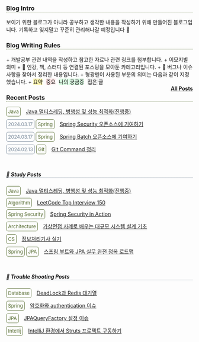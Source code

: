 <h3 style="border-bottom: 1px dotted darkolivegreen;">Blog Intro</h3>
보이기 위한 블로그가 아니라 공부하고 생각한 내용을 작성하기 위해 만들어진 블로그입니다. 기록하고 잊지말고 꾸준히 관리해나갈 예정입니다 🙂

<br>

<h3 style="border-bottom: 1px dotted darkolivegreen;">Blog Writing Rules</h3>
+ 개발공부 관련 내역을 작성하고 참고한 자료나 관련 링크를 첨부합니다.
+ 이모지별 의미
  + 📖 인강, 책, 스터디 등 연결된 포스팅을 모아둔 카테고리입니다.
  + 🚴 버그나 이슈 사항을 찾아서 정리한 내용입니다.
+ 형광펜이 사용된 부분의 의미는 다음과 같이 지정했습니다.
  + <span style="background-color:#fff5b1; margin-right:5px">요약</span>
    <span style="background-color:#FFE6E6; margin-right:5px">중요</span>
    <span style="background-color:#DCFFE4; margin-right:5px">나의 궁금증</span>
    <span style="background-color:#f0f0f0; margin-right:5px">접은 글</span>

<br>

<span style="float:right; font-weight:bold">
<a href="https://ilpyo-yang.github.io/posts/2024/02/05/postlist.html">All Posts</a>
</span>

<h3 style="border-bottom: 1px dotted darkolivegreen;">Recent Posts</h3>
<span class="badge skill" style="border-radius: 5px; padding: 4px; font-size: small; border: 1px solid darkolivegreen; color: darkolivegreen;">Java</span>
<span class="details" style="margin-left: 10px;">
  <a href="https://ilpyo-yang.github.io/study/2024/01/30/Java_multithread.html">Java 멀티스레딩, 병행성 및 성능 최적화(진행중)</a>
</span>

<span class="badge date" style="border-radius: 5px; padding: 4px; font-size: small; border: 1px solid lightslategrey; color: lightslategrey;">2024.03.17</span>
<span class="badge skill" style="border-radius: 5px; padding: 4px; font-size: small; border: 1px solid darkolivegreen; color: darkolivegreen;">Spring</span>
<span class="details" style="margin-left: 10px;">
<a href="https://ilpyo-yang.github.io/backend/2023/04/14/Spring.html#-spring-security-오픈소스에-기여하기-진행중">Spring Security 오픈소스에 기여하기</a>
</span>

<span class="badge date" style="border-radius: 5px; padding: 4px; font-size: small; border: 1px solid lightslategrey; color: lightslategrey;">2024.03.17</span>
<span class="badge skill" style="border-radius: 5px; padding: 4px; font-size: small; border: 1px solid darkolivegreen; color: darkolivegreen;">Spring</span>
<span class="details" style="margin-left: 10px;">
<a href="https://ilpyo-yang.github.io/backend/2023/04/14/Spring.html#-spring-batch-오픈소스에-기여하기">Spring Batch 오픈소스에 기여하기</a>
</span>

<span class="badge date" style="border-radius: 5px; padding: 4px; font-size: small; border: 1px solid lightslategrey; color: lightslategrey;">2024.02.13</span>
<span class="badge skill" style="border-radius: 5px; padding: 4px; font-size: small; border: 1px solid darkolivegreen; color: darkolivegreen;">Git</span>
<span class="details" style="margin-left: 10px;">
<a href="https://ilpyo-yang.github.io/tool/2023/05/08/Git_github.html#git-command-정리">Git Command 정리</a>
</span>

<br>

<h5 style="border-bottom: 1px dotted lightslategrey;">📖 Study Posts</h5>
<span class="badge skill" style="border-radius: 5px; padding: 4px; font-size: small; border: 1px solid darkolivegreen; color: darkolivegreen;">Java</span>
<span class="details" style="margin-left: 10px;">
  <a href="https://ilpyo-yang.github.io/study/2024/01/30/Java_multithread.html">Java 멀티스레딩, 병행성 및 성능 최적화(진행중)</a>
</span>

<span class="badge skill" style="border-radius: 5px; padding: 4px; font-size: small; border: 1px solid darkolivegreen; color: darkolivegreen;">Algorithm</span>
<span class="details" style="margin-left: 10px;">
  <a href="https://ilpyo-yang.github.io/study/2023/08/25/Leetcode.html">LeetCode Top Interview 150</a>
</span>

<span class="badge skill" style="border-radius: 5px; padding: 4px; font-size: small; border: 1px solid darkolivegreen; color: darkolivegreen;">Spring Security</span>
<span class="details" style="margin-left: 10px;">
  <a href="https://ilpyo-yang.github.io/study/2023/04/14/Spring_security_in_action.html">Spring Security in Action</a>
</span>

<span class="badge skill" style="border-radius: 5px; padding: 4px; font-size: small; border: 1px solid darkolivegreen; color: darkolivegreen;">Architecture</span>
<span class="details" style="margin-left: 10px;">
  <a href="https://ilpyo-yang.github.io/study/2023/04/13/CS_large_scale_system_design.html">가상면접 사례로 배우는 대규모 시스템 설계 기초</a>
</span>

<span class="badge skill" style="border-radius: 5px; padding: 4px; font-size: small; border: 1px solid darkolivegreen; color: darkolivegreen;">CS</span>
<span class="details" style="margin-left: 10px;">
  <a href="https://ilpyo-yang.github.io/study/2023/04/13/CS_certificate.html">정보처리기사 실기</a>
</span>

<span class="badge skill" style="border-radius: 5px; padding: 4px; font-size: small; border: 1px solid darkolivegreen; color: darkolivegreen;">Spring</span>
<span class="badge skill" style="border-radius: 5px; padding: 4px; font-size: small; border: 1px solid darkolivegreen; color: darkolivegreen;">JPA</span>
<span class="details" style="margin-left: 10px;">
  <a href="https://ilpyo-yang.github.io/study/2023/04/15/JPA_inflearn_roadmap.html">스프링 부트와 JPA 실무 완전 정복 로드맵</a>
</span>

<br>

<h5 style="border-bottom: 1px dotted lightslategrey;">🚴 Trouble Shooting Posts</h5>
<span class="badge skill" style="border-radius: 5px; padding: 4px; font-size: small; border: 1px solid darkolivegreen; color: darkolivegreen;">Database</span>
<span class="details" style="margin-left: 10px;">
  <a href="https://ilpyo-yang.github.io/backend/2023/05/04/Database.html#deadlock과-redis-대기열">DeadLock과 Redis 대기열</a>
</span>

<span class="badge skill" style="border-radius: 5px; padding: 4px; font-size: small; border: 1px solid darkolivegreen; color: darkolivegreen;">Spring</span>
<span class="details" style="margin-left: 10px;">
  <a href="https://ilpyo-yang.github.io/backend/2023/04/14/Spring.html#암호화와-authentication-이슈">암호화와 authentication 이슈</a>
</span>

<span class="badge skill" style="border-radius: 5px; padding: 4px; font-size: small; border: 1px solid darkolivegreen; color: darkolivegreen;">JPA</span>
<span class="details" style="margin-left: 10px;">
  <a href="https://ilpyo-yang.github.io/backend/2023/04/15/JPA.html#-jpaqueryfactory-설정-이슈">JPAQueryFactory 설정 이슈</a>
</span>

<span class="badge skill" style="border-radius: 5px; padding: 4px; font-size: small; border: 1px solid darkolivegreen; color: darkolivegreen;">Intellij</span>
<span class="details" style="margin-left: 10px;">
  <a href="https://ilpyo-yang.github.io/tool/2023/05/08/Tools.html#-intellij-환경에서-struts-프로젝트-구동하기">IntelliJ 환경에서 Struts 프로젝트 구동하기</a>
</span>

<div style="padding:3px; margin:200px 0;"></div>